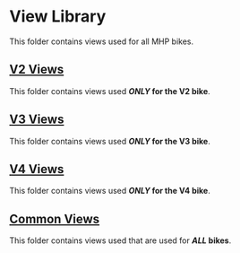 # View Library

This folder contains views used for all MHP bikes.

## [V2 Views](./v2)

This folder contains views used **_ONLY_ for the V2 bike**.

## [V3 Views](./v3)

This folder contains views used **_ONLY_ for the V3 bike**.

## [V4 Views](./v4)

This folder contains views used **_ONLY_ for the V4 bike**.

## [Common Views](./common)

This folder contains views used that are used for **_ALL_ bikes**.
